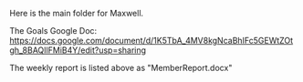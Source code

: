 Here is the main folder for Maxwell.

The Goals Google Doc: https://docs.google.com/document/d/1K5TbA_4MV8kgNcaBhIFc5GEWtZOtgh_8BAQIlFMiB4Y/edit?usp=sharing

The weekly report is listed above as "MemberReport.docx"

